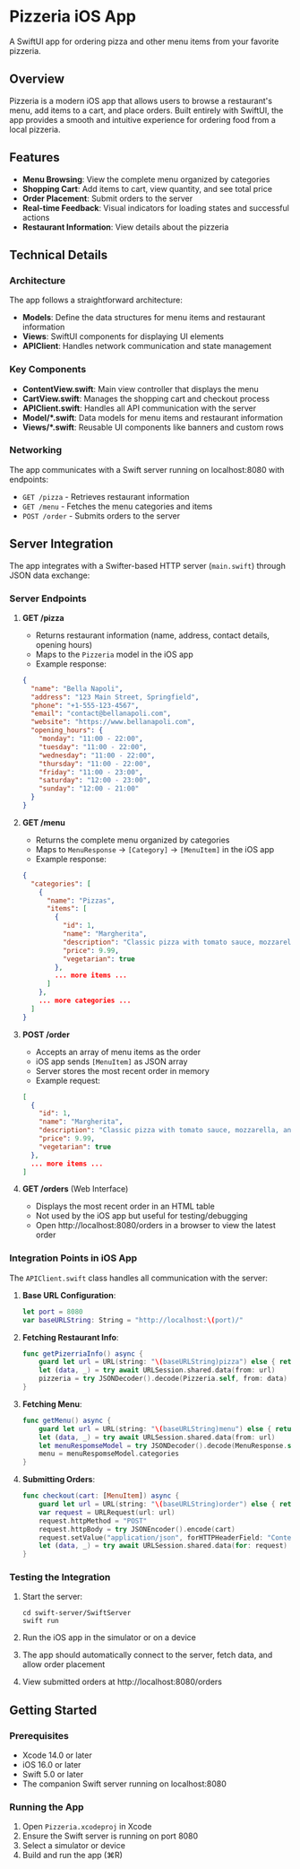 # Pizzeria iOS App

A SwiftUI app for ordering pizza and other menu items from your favorite pizzeria.

## Overview

Pizzeria is a modern iOS app that allows users to browse a restaurant's menu, add items to a cart, and place orders. Built entirely with SwiftUI, the app provides a smooth and intuitive experience for ordering food from a local pizzeria.

## Features

- **Menu Browsing**: View the complete menu organized by categories
- **Shopping Cart**: Add items to cart, view quantity, and see total price
- **Order Placement**: Submit orders to the server
- **Real-time Feedback**: Visual indicators for loading states and successful actions
- **Restaurant Information**: View details about the pizzeria

## Technical Details

### Architecture

The app follows a straightforward architecture:

- **Models**: Define the data structures for menu items and restaurant information
- **Views**: SwiftUI components for displaying UI elements
- **APIClient**: Handles network communication and state management

### Key Components

- **ContentView.swift**: Main view controller that displays the menu
- **CartView.swift**: Manages the shopping cart and checkout process
- **APIClient.swift**: Handles all API communication with the server
- **Model/*.swift**: Data models for menu items and restaurant information
- **Views/*.swift**: Reusable UI components like banners and custom rows

### Networking

The app communicates with a Swift server running on localhost:8080 with endpoints:
- `GET /pizza` - Retrieves restaurant information
- `GET /menu` - Fetches the menu categories and items
- `POST /order` - Submits orders to the server

## Server Integration

The app integrates with a Swifter-based HTTP server (`main.swift`) through JSON data exchange:

### Server Endpoints

1. **GET /pizza**
   - Returns restaurant information (name, address, contact details, opening hours)
   - Maps to the `Pizzeria` model in the iOS app
   - Example response:
   ```json
   {
     "name": "Bella Napoli",
     "address": "123 Main Street, Springfield",
     "phone": "+1-555-123-4567",
     "email": "contact@bellanapoli.com",
     "website": "https://www.bellanapoli.com",
     "opening_hours": {
       "monday": "11:00 - 22:00",
       "tuesday": "11:00 - 22:00",
       "wednesday": "11:00 - 22:00",
       "thursday": "11:00 - 22:00",
       "friday": "11:00 - 23:00",
       "saturday": "12:00 - 23:00",
       "sunday": "12:00 - 21:00"
     }
   }
   ```

2. **GET /menu**
   - Returns the complete menu organized by categories
   - Maps to `MenuResponse` -> `[Category]` -> `[MenuItem]` in the iOS app
   - Example response:
   ```json
   {
     "categories": [
       {
         "name": "Pizzas",
         "items": [
           {
             "id": 1,
             "name": "Margherita",
             "description": "Classic pizza with tomato sauce, mozzarella, and basil",
             "price": 9.99,
             "vegetarian": true
           },
           ... more items ...
         ]
       },
       ... more categories ...
     ]
   }
   ```

3. **POST /order**
   - Accepts an array of menu items as the order
   - iOS app sends `[MenuItem]` as JSON array
   - Server stores the most recent order in memory
   - Example request:
   ```json
   [
     {
       "id": 1,
       "name": "Margherita",
       "description": "Classic pizza with tomato sauce, mozzarella, and basil",
       "price": 9.99,
       "vegetarian": true
     },
     ... more items ...
   ]
   ```

4. **GET /orders** (Web Interface)
   - Displays the most recent order in an HTML table
   - Not used by the iOS app but useful for testing/debugging
   - Open http://localhost:8080/orders in a browser to view the latest order

### Integration Points in iOS App

The `APIClient.swift` class handles all communication with the server:

1. **Base URL Configuration**:
   ```swift
   let port = 8080
   var baseURLString: String = "http://localhost:\(port)/"
   ```

2. **Fetching Restaurant Info**:
   ```swift
   func getPizerriaInfo() async {
       guard let url = URL(string: "\(baseURLString)pizza") else { return }
       let (data, _) = try await URLSession.shared.data(from: url)
       pizzeria = try JSONDecoder().decode(Pizzeria.self, from: data)
   }
   ```

3. **Fetching Menu**:
   ```swift
   func getMenu() async {
       guard let url = URL(string: "\(baseURLString)menu") else { return }
       let (data, _) = try await URLSession.shared.data(from: url)
       let menuRespomseModel = try JSONDecoder().decode(MenuResponse.self, from: data)
       menu = menuRespomseModel.categories
   }
   ```

4. **Submitting Orders**:
   ```swift
   func checkout(cart: [MenuItem]) async {
       guard let url = URL(string: "\(baseURLString)order") else { return }
       var request = URLRequest(url: url)
       request.httpMethod = "POST"
       request.httpBody = try JSONEncoder().encode(cart)
       request.setValue("application/json", forHTTPHeaderField: "Content-Type")
       let (data, _) = try await URLSession.shared.data(for: request)
   }
   ```

### Testing the Integration

1. Start the server:
   ```
   cd swift-server/SwiftServer
   swift run
   ```
   
2. Run the iOS app in the simulator or on a device
   
3. The app should automatically connect to the server, fetch data, and allow order placement
   
4. View submitted orders at http://localhost:8080/orders

## Getting Started

### Prerequisites

- Xcode 14.0 or later
- iOS 16.0 or later
- Swift 5.0 or later
- The companion Swift server running on localhost:8080

### Running the App

1. Open `Pizzeria.xcodeproj` in Xcode
2. Ensure the Swift server is running on port 8080
3. Select a simulator or device
4. Build and run the app (⌘R)
